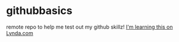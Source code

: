 # githubbasics
remote repo to help me test out my github skillz!
[I'm learning this on Lynda.com](http://lynda.com)
